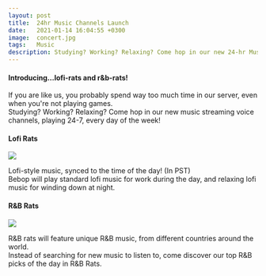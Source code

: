 ```yaml
---
layout: post
title:  24hr Music Channels Launch
date:   2021-01-14 16:04:55 +0300
image:  concert.jpg
tags:   Music
description: Studying? Working? Relaxing? Come hop in our new 24-hr Music Playlist streams!
---
```


#### Introducing...lofi-rats and r&b-rats!

If you are like us, you probably spend way too much time in our server, even when you're not playing games.  
Studying? Working? Relaxing? Come hop in our new music streaming voice channels, playing 24-7, every day of the week!  

#### Lofi Rats  

![]({{site.baseurl}}/img/lofi.jpg)

Lofi-style music, synced to the time of the day! (In PST)  
Bebop will play standard lofi music for work during the day, and relaxing lofi music for winding down at night.  

#### R&B Rats  

![]({{site.baseurl}}/img/drums.jpg)

R&B rats will feature unique R&B music, from different countries around the world.  
Instead of searching for new music to listen to, come discover our top R&B picks of the day in R&B Rats.  





